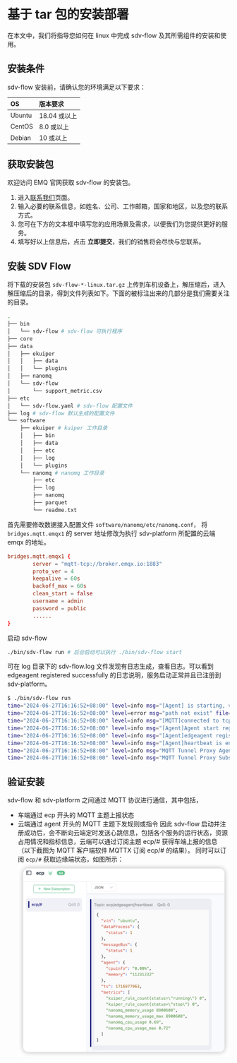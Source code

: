 # 基于 tar 包的安装部署

在本文中，我们将指导您如何在 linux 中完成 sdv-flow 及其所需组件的安装和使用。

## 安装条件

sdv-flow 安装前，请确认您的环境满足以下要求：

| OS             | 版本要求       |
| :------------- | :-------------|
| Ubuntu         | 18.04 或以上   |
| CentOS         | 8.0 或以上     |
| Debian         | 10 或以上      |

## 获取安装包

欢迎访问 EMQ 官网获取 sdv-flow 的安装包。

1. 进入[联系我们](https://www.emqx.com/zh/contact?product=emqx-ecp)页面。
2. 输入必要的联系信息，如姓名、公司、工作邮箱，国家和地区，以及您的联系方式。
3. 您可在下方的文本框中填写您的应用场景及需求，以便我们为您提供更好的服务。
4. 填写好以上信息后，点击 **立即提交**，我们的销售将会尽快与您联系。

## 安装 SDV Flow

将下载的安装包 `sdv-flow-*-linux.tar.gz` 上传到车机设备上，解压缩后，进入解压缩后的目录，得到文件列表如下。下面的被标注出来的几部分是我们需要关注的目录。

```bash
.
├── bin
│   └── sdv-flow # sdv-flow 可执行程序
├── core
├── data
│   ├── ekuiper
│   │   ├── data
│   │   └── plugins
│   ├── nanomq
│   └── sdv-flow
│       └── support_metric.csv
├── etc
│   └── sdv-flow.yaml # sdv-flow 配置文件
├── log # sdv-flow 默认生成的配置文件
└── software
    ├── ekuiper # kuiper 工作目录
    │   ├── bin
    │   ├── data
    │   ├── etc
    │   ├── log
    │   └── plugins
    └── nanomq # nanomq 工作目录
        ├── etc
        ├── log
        ├── nanomq
        ├── parquet
        └── readme.txt
```

首先需要修改数据接入配置文件 `software/nanomq/etc/nanomq.conf`， 将 `bridges.mqtt.emqx1` 的 server 地址修改为执行 sdv-platform 所配置的云端 emqx 的地址。
```conf
bridges.mqtt.emqx1 {
        server = "mqtt-tcp://broker.emqx.io:1883"
        proto_ver = 4
        keepalive = 60s
        backoff_max = 60s
        clean_start = false
        username = admin
        password = public
        ......
}
```

启动 sdv-flow
```bash
./bin/sdv-flow run # 后台启动可以执行 ./bin/sdv-flow start

```
可在 log 目录下的 sdv-flow.log 文件发现有日志生成，查看日志。可以看到 edgeagent registered successfully 的日志说明，服务启动正常并且已注册到 sdv-platform。
```bash
$ ./bin/sdv-flow run
time="2024-06-27T16:16:52+08:00" level=info msg="[Agent] is starting, vin: ubuntu" file="agent/init.go:18" func=sdv-flow/agent.Init
time="2024-06-27T16:16:52+08:00" level=error msg="path not exist" file="agent/clean_parquet.go:17" func=sdv-flow/agent.CleanParquetFile
time="2024-06-27T16:16:52+08:00" level=info msg="[MQTT]connected to tcp://127.0.0.1:1883" file="agent/mqtt.go:70" func=sdv-flow/agent.onMQTTConnected
time="2024-06-27T16:16:52+08:00" level=info msg="[Agent]Agent start registration to default org and project. " file="agent/init.go:47" func=sdv-flow/agent.Init
time="2024-06-27T16:16:52+08:00" level=info msg="[Agent]edgeagent registered successfully ,orgId : , projectId :" file="agent/registration.go:127" func=sdv-flow/agent.register.func1
time="2024-06-27T16:16:52+08:00" level=info msg="[Agent]heartbeat is enabled ,interval 15" file="agent/init.go:73" func=sdv-flow/agent.Init
time="2024-06-27T16:16:52+08:00" level=info msg="MQTT Tunnel Proxy Agent connected to tcp://127.0.0.1:1883" file="mqtt/proxy.go:88" func=ecp-tunnel/mqtt.SubTunnelTopic
time="2024-06-27T16:16:52+08:00" level=info msg="MQTT Tunnel Proxy Subscribed topic agent/ubuntu/proxy/request/+" file="mqtt/proxy.go:116" func=ecp-tunnel/mqtt.SubTunnelTopic.func1
```

## 验证安装
sdv-flow 和 sdv-platform 之间通过 MQTT 协议进行通信，其中包括，
- 车端通过 ecp 开头的 MQTT 主题上报状态
- 云端通过 agent 开头的 MQTT 主题下发规则或指令
因此 sdv-flow 启动并注册成功后，会不断向云端定时发送心跳信息，包括各个服务的运行状态，资源占用情况和指标信息，云端可以通过订阅主题 ecp/# 获得车端上报的信息（以下截图为 MQTT 客户端软件  MQTTX 订阅 ecp/# 的结果）。
同时可以订阅 `ecp/#` 获取边缘端状态，如图所示：![](_assets/sdv-flow-heartbeat.png)

